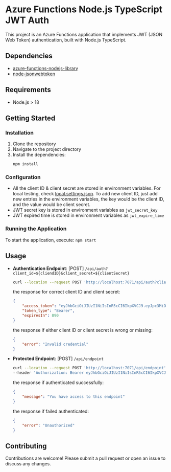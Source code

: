 # Azure Functions Node.js TypeScript JWT Auth
This project is an Azure Functions application that implements JWT (JSON Web Token) authentication, built with Node.js TypeScript.

## Dependencies
- [azure-functions-nodejs-library](https://github.com/Azure/azure-functions-nodejs-library)
- [node-jsonwebtoken](https://github.com/auth0/node-jsonwebtoken)

## Requirements
- Node.js > 18

## Getting Started

### Installation
1. Clone the repository
2. Navigate to the project directory
3. Install the dependencies:
    ```bash
    npm install
    ```

### Configuration
- All the client ID & client secret are stored in environment variables. For local testing, check [local.settings.json](local.settings.json).
To add new client ID, just add new entries in the environment variables, the key would be the client ID, and the value would be client secret.
- JWT secret key is stored in environment variables as `jwt_secret_key`
- JWT expired time is stored in environment variables as `jwt_expire_time`

### Running the Application
To start the application, execute:
    ```
    npm start
    ```

## Usage
- **Authentication Endpoint**: [POST] `/api/auth?client_id=${cliendID}&client_secret=${clientSecret}`
    ```bash
    curl --location --request POST 'http://localhost:7071/api/auth?client_id=test_client&client_secret=XX0VmfQAk0awWwoBEQSi'
    ```
    the response for correct client ID and client secret:
    ```json
    {
        "access_token": "eyJhbGciOiJIUzI1NiIsInR5cCI6IkpXVCJ9.eyJpc3MiOiJhZGlwdXRlcmEiLCJzdWIiOiJ0ZXN0X2NsaWVudCIsImlhdCI6MTc0MDU1NjMyOCwiZXhwIjoxNzQwNTU3MjI4fQ.d8HcWvSL9yV38rNTFbREmnQDn9phY-jwhrbN-3yQavg",
        "token_type": "Bearer",
        "expiresIn": 890
    }
    ```
    the response if either client ID or client secret is wrong or missing:
    ```json
    {
        "error": "Invalid credential"
    }
    ```
- **Protected Endpoint**: [POST] `/api/endpoint`
    ```bash
    curl --location --request POST 'http://localhost:7071/api/endpoint' \
    --header 'Authorization: Bearer eyJhbGciOiJIUzI1NiIsInR5cCI6IkpXVCJ9.eyJpc3MiOiJhZGlwdXRlcmEiLCJzdWIiOiJ0ZXN0X2NsaWVudCIsImlhdCI6MTc0MDU1NjMyOCwiZXhwIjoxNzQwNTU3MjI4fQ.d8HcWvSL9yV38rNTFbREmnQDn9phY-jwhrbN-3yQavg'
    ```
    the response if authenticated successfully:
    ```json
    {
        "message": "You have access to this endpoint"
    }
    ```
    the response if failed authenticated:
    ```json
    {
        "error": "Unauthorized"
    }
    ```

## Contributing
Contributions are welcome! Please submit a pull request or open an issue to discuss any changes.
